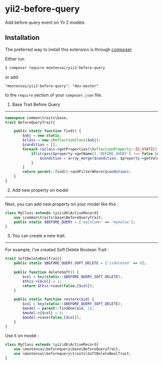 # yii2-before-query

Add before query event on Yii 2 models

## Installation

The preferred way to install this extension is through [composer](http://getcomposer.org/download/).

Either run

```bash
$ composer require mootensai/yii2-before-query
```

or add

```
"mootensai/yii2-before-query": "dev-master"
```

to the `require` section of your `composer.json` file.


1. Base Trait Before Query
------------------

```php
namespace common\traits\base;
trait BeforeQueryTrait{

    public static function find() {
        $obj = new static;
        $class = new \ReflectionClass($obj);
        $condition = [];
        foreach ($class->getProperties(\ReflectionProperty::IS_STATIC) as $property) {
            if(strpos($property->getName(),'BEFORE_QUERY') !== false && is_array($property->getValue($obj))){
                $condition = array_merge($condition, $property->getValue($obj));
            }
        }
        return parent::find()->andFilterWhere($condition);
    }
}
```

2. Add new property on model
----------------------------------------------------------

Next, you can add new property on your model like this :

```php
class MyClass extends \yii\db\ActiveRecord{
    use \common\traits\base\BeforeQueryTrait;
    public static $BEFORE_QUERY = ['myColumn' => 'myValue'];
}
```

3. You can create a new trait.
------------------------------------------------------------------------


For example, i've created Soft Delete Boolean Trait :

```php
trait SoftDeleteBoolTrait{
    public static $BEFORE_QUERY_SOFT_DELETE = ['isdeleted' => 0];
    
    public function deleteSoft() {
        $col = key(static::$BEFORE_QUERY_SOFT_DELETE);
        $this->{$col} = 1;
        return $this->save(false,[$col]);
    }
    
    public static function restore($id) {
        $col = key(static::$BEFORE_QUERY_SOFT_DELETE);
        $model = parent::findOne($id, 1);
        $model->{$col} = 0;
        $model->save(false,[$col]);
    }
}
```

Use it on model : 



```php
class MyClass extends \yii\db\ActiveRecord{
    use \mootensai\beforequery\base\BeforeQueryTrait;
    use \mootensai\beforequery\traits\SoftDeleteBoolTrait;
}
```

